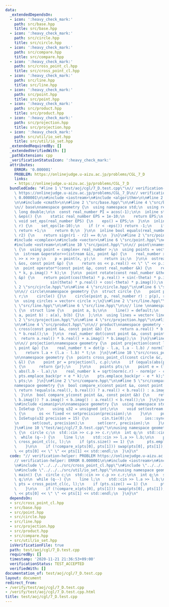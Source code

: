 ```yaml
---
data:
  _extendedDependsOn:
  - icon: ':heavy_check_mark:'
    path: src/base.hpp
    title: src/base.hpp
  - icon: ':heavy_check_mark:'
    path: src/circle.hpp
    title: src/circle.hpp
  - icon: ':heavy_check_mark:'
    path: src/compare.hpp
    title: src/compare.hpp
  - icon: ':heavy_check_mark:'
    path: src/cross_point_cl.hpp
    title: src/cross_point_cl.hpp
  - icon: ':heavy_check_mark:'
    path: src/line.hpp
    title: src/line.hpp
  - icon: ':heavy_check_mark:'
    path: src/point.hpp
    title: src/point.hpp
  - icon: ':heavy_check_mark:'
    path: src/product.hpp
    title: src/product.hpp
  - icon: ':heavy_check_mark:'
    path: src/projection.hpp
    title: src/projection.hpp
  - icon: ':heavy_check_mark:'
    path: src/util/io_set.hpp
    title: src/util/io_set.hpp
  _extendedRequiredBy: []
  _extendedVerifiedWith: []
  _pathExtension: cpp
  _verificationStatusIcon: ':heavy_check_mark:'
  attributes:
    ERROR: '0.000001'
    PROBLEM: https://onlinejudge.u-aizu.ac.jp/problems/CGL_7_D
    links:
    - https://onlinejudge.u-aizu.ac.jp/problems/CGL_7_D
  bundledCode: "#line 1 \"test/aoj/cgl/7_D.test.cpp\"\n// verification-helper: PROBLEM\
    \ https://onlinejudge.u-aizu.ac.jp/problems/CGL_7_D\n// verification-helper: ERROR\
    \ 0.000001\n\n#include <iostream>\n#include <algorithm>\n\n#line 2 \"src/cross_point_cl.hpp\"\
    \n\n#include <cmath>\n\n#line 2 \"src/base.hpp\"\n\n#line 4 \"src/base.hpp\"\n\
    \n// base\nnamespace geometry {\n  using namespace std;\n  using real_number =\
    \ long double;\n\n  const real_number PI = acos(-1);\n\n  inline static real_number\
    \ &eps() {\n    static real_number EPS = 1e-10;\n    return EPS;\n  }\n\n  static\
    \ void set_eps(real_number EPS) {\n    eps() = EPS;\n  }\n\n  inline int sign(real_number\
    \ r) {\n    set_eps(1e-10);\n    if (r < -eps()) return -1;\n    if (r > +eps())\
    \ return +1;\n    return 0;\n  }\n\n  inline bool equals(real_number r1, real_number\
    \ r2) {\n    return sign(r1 - r2) == 0;\n  }\n}\n#line 2 \"src/point.hpp\"\n\n\
    #include <complex>\n#include <vector>\n#line 6 \"src/point.hpp\"\n#include <istream>\n\
    #include <ostream>\n\n#line 10 \"src/point.hpp\"\n\n// point\nnamespace geometry\
    \ {\n  using point = complex< real_number >;\n  using points = vector< point >;\n\
    \n  istream &operator>>(istream &is, point &p) {\n    real_number x, y;\n    is\
    \ >> x >> y;\n    p = point(x, y);\n    return is;\n  }\n\n  ostream &operator<<(ostream\
    \ &os, const point &p) {\n    return os << p.real() << \" \" << p.imag();\n  }\n\
    \n  point operator*(const point &p, const real_number &k) {\n    return point(p.real()\
    \ * k, p.imag() * k);\n  }\n\n  point rotate(const real_number &theta, const point\
    \ &p) {\n    return point(cos(theta) * p.real() + sin(-theta) * p.imag(),\n  \
    \               sin(theta) * p.real() + cos(-theta) * p.imag());\n  }\n}\n#line\
    \ 2 \"src/circle.hpp\"\n\n#line 4 \"src/circle.hpp\"\n\n#line 6 \"src/circle.hpp\"\
    \n\n// circle\nnamespace geometry {\n  struct circle {\n    point p;\n    real_number\
    \ r;\n    circle() {}\n    circle(point p, real_number r) : p(p), r(r) {}\n  };\n\
    \n  using circles = vector< circle >;\n}\n#line 2 \"src/line.hpp\"\n\n#line 4\
    \ \"src/line.hpp\"\n\n#line 6 \"src/line.hpp\"\n\n// line \nnamespace geometry\
    \ {\n  struct line {\n    point a, b;\n\n    line() = default;\n    line(point\
    \ a, point b) : a(a), b(b) {}\n  };\n\n  using lines = vector< line >;\n}\n#line\
    \ 2 \"src/projection.hpp\"\n\n#line 4 \"src/projection.hpp\"\n\n#line 2 \"src/product.hpp\"\
    \n\n#line 4 \"src/product.hpp\"\n\n// product\nnamespace geometry {\n  real_number\
    \ cross(const point &a, const point &b) {\n    return a.real() * b.imag() - a.imag()\
    \ * b.real();\n  }\n\n  real_number dot(const point &a, const point &b) {\n  \
    \  return a.real() * b.real() + a.imag() * b.imag();\n  }\n}\n#line 9 \"src/projection.hpp\"\
    \n\n// projection\nnamespace geometry {\n  point projection(const line &l, const\
    \ point &p) {\n    real_number t = dot(p - l.a, l.a - l.b) / norm(l.a - l.b);\n\
    \    return l.a + (l.a - l.b) * t;\n  }\n}\n#line 10 \"src/cross_point_cl.hpp\"\
    \n\nnamespace geometry {\n  points cross_point_cl(const circle &c, const line\
    \ &l) {\n    point pr = projection(l, c.p);\n\n    if (equals(abs(pr - c.p), c.r))\
    \ {\n      return {pr};\n    }\n\n    points pts;\n    point e = (l.b - l.a) /\
    \ abs(l.b - l.a);\n    real_number k = sqrt(norm(c.r) - norm(pr - c.p));\n   \
    \ pts.emplace_back(pr + e * k);\n    pts.emplace_back(pr - e * k);\n    return\
    \ pts;\n  }\n}\n#line 2 \"src/compare.hpp\"\n\n#line 5 \"src/compare.hpp\"\n\n\
    namespace geometry {\n  bool compare_x(const point &a, const point &b) {\n   \
    \ return !equals(a.real(), b.real()) ? a.real() < b.real() : a.imag() < b.imag();\n\
    \  }\n\n  bool compare_y(const point &a, const point &b) {\n    return !equals(a.imag(),\
    \ b.imag()) ? a.imag() < b.imag() : a.real() < b.real();\n  }\n}\n#line 1 \"src/util/io_set.hpp\"\
    \n#include <iomanip>\n\nnamespace geometry {\n  using namespace std;\n  class\
    \ IoSetup {\n    using u32 = unsigned int;\n\n    void set(ostream &os, u32 precision)\
    \ {\n      os << fixed << setprecision(precision);\n    }\n\n    public:\n   \
    \ IoSetup(u32 precision = 15) {\n      cin.tie(0);\n      ios::sync_with_stdio(0);\n\
    \n      set(cout, precision);\n      set(cerr, precision);\n    }\n  } iosetup;\n\
    }\n#line 10 \"test/aoj/cgl/7_D.test.cpp\"\n\nusing namespace geometry;\nint main()\
    \ {\n  circle c;\n  std::cin >> c.p >> c.r;\n\n  int q;\n  std::cin >> q;\n\n\
    \  while (q--) {\n    line l;\n    std::cin >> l.a >> l.b;\n\n    points pts =\
    \ cross_point_cl(c, l);\n    if (pts.size() == 1) {\n      pts.emplace_back(pts[0]);\n\
    \    }\n\n    if (!compare_x(pts[0], pts[1])) swap(pts[0], pts[1]);\n\n    std::cout\
    \ << pts[0] << \" \" << pts[1] << std::endl;\n  }\n}\n"
  code: "// verification-helper: PROBLEM https://onlinejudge.u-aizu.ac.jp/problems/CGL_7_D\n\
    // verification-helper: ERROR 0.000001\n\n#include <iostream>\n#include <algorithm>\n\
    \n#include \"../../../src/cross_point_cl.hpp\"\n#include \"../../../src/compare.hpp\"\
    \n#include \"../../../src/util/io_set.hpp\"\n\nusing namespace geometry;\nint\
    \ main() {\n  circle c;\n  std::cin >> c.p >> c.r;\n\n  int q;\n  std::cin >>\
    \ q;\n\n  while (q--) {\n    line l;\n    std::cin >> l.a >> l.b;\n\n    points\
    \ pts = cross_point_cl(c, l);\n    if (pts.size() == 1) {\n      pts.emplace_back(pts[0]);\n\
    \    }\n\n    if (!compare_x(pts[0], pts[1])) swap(pts[0], pts[1]);\n\n    std::cout\
    \ << pts[0] << \" \" << pts[1] << std::endl;\n  }\n}\n"
  dependsOn:
  - src/cross_point_cl.hpp
  - src/base.hpp
  - src/point.hpp
  - src/circle.hpp
  - src/line.hpp
  - src/projection.hpp
  - src/product.hpp
  - src/compare.hpp
  - src/util/io_set.hpp
  isVerificationFile: true
  path: test/aoj/cgl/7_D.test.cpp
  requiredBy: []
  timestamp: '2020-11-21 21:36:53+09:00'
  verificationStatus: TEST_ACCEPTED
  verifiedWith: []
documentation_of: test/aoj/cgl/7_D.test.cpp
layout: document
redirect_from:
- /verify/test/aoj/cgl/7_D.test.cpp
- /verify/test/aoj/cgl/7_D.test.cpp.html
title: test/aoj/cgl/7_D.test.cpp
---
```


